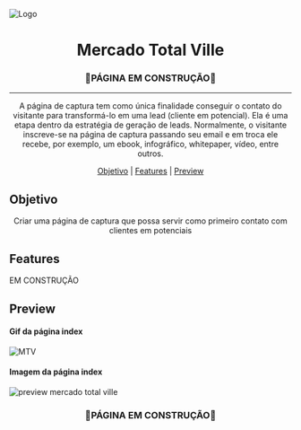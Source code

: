 
![Logo](https://user-images.githubusercontent.com/68918326/145571249-43b90124-b7d6-4ccf-b7dd-8948d255cd39.PNG)
<h1 align="center">Mercado Total Ville</h1>

<h3 align="center">🚧PÁGINA EM CONSTRUÇÃO🚧</h3>
<hr>

<p align="center">A página de captura tem como única finalidade conseguir o contato do visitante para transformá-lo em uma lead (cliente em potencial). 
Ela é uma etapa dentro da estratégia de geração de leads.
Normalmente, o visitante inscreve-se na página de captura passando seu email e em troca ele recebe, por exemplo, um ebook, infográfico, whitepaper, vídeo, entre outros. </p>

<p align="center">
  <a href="#objetivo">Objetivo</a> |
  <a href="#features">Features</a> |
  <a href="#preview">Preview</a>
</p>


## Objetivo
<p align="center">
  Criar uma página de captura que possa servir como primeiro contato com clientes em potenciais
</p>


## Features

  EM CONSTRUÇÃO
  
    

## Preview

#### Gif da página index
![MTV](https://user-images.githubusercontent.com/68918326/145570728-09f41bf3-c750-4ed3-b10b-adbac1abedef.gif)

#### Imagem da página index
![preview mercado total ville](https://user-images.githubusercontent.com/68918326/145570288-a8b06e4a-e829-46a8-a972-681ad04e20b0.PNG)


<h3 align="center">🚧PÁGINA EM CONSTRUÇÃO🚧</h3>
